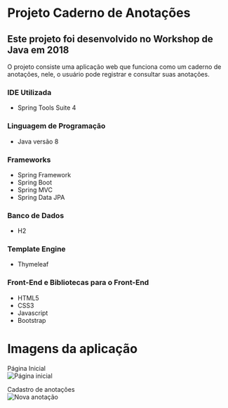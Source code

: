 # Projeto Caderno de Anotações
## Este projeto foi desenvolvido no Workshop de Java em 2018
O projeto consiste uma aplicação web que funciona como um caderno de anotações, nele, o usuário pode registrar e consultar suas anotações.

### IDE Utilizada
- Spring Tools Suite 4

### Linguagem de Programação
- Java versão 8

### Frameworks
- Spring Framework
- Spring Boot
- Spring MVC
- Spring Data JPA

### Banco de Dados
- H2

### Template Engine
- Thymeleaf

### Front-End e Bibliotecas para o Front-End
- HTML5
- CSS3
- Javascript
- Bootstrap

# Imagens da aplicação

Página Inicial  
![Página inicial](http://i63.tinypic.com/16bkgmu.png)

Cadastro de anotações  
![Nova anotação](http://i67.tinypic.com/3446qug.png)